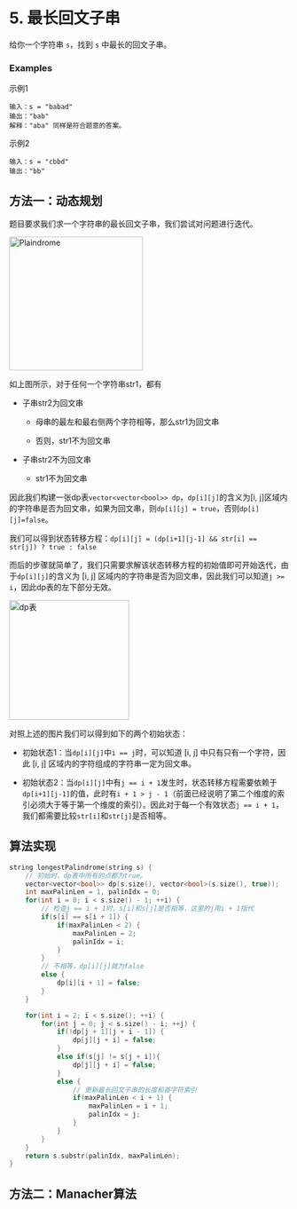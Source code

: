 # 5. 最长回文子串

给你一个字符串 `s`，找到 `s` 中最长的回文子串。

### Examples

示例1

```
输入：s = "babad"
输出："bab"
解释："aba" 同样是符合题意的答案。
```

示例2

```
输入：s = "cbbd"
输出："bb"
```

## 方法一：动态规划

题目要求我们求一个字符串的最长回文子串，我们尝试对问题进行迭代。

<img title="" src="file:///D:/LeetCode/Image/5.1.drawio.svg" alt="Plaindrome" data-align="center" width="241">

如上图所示，对于任何一个字符串str1，都有

- 子串str2为回文串
  
  - 母串的最左和最右侧两个字符相等，那么str1为回文串
  
  - 否则，str1不为回文串

- 子串str2不为回文串
  
  - str1不为回文串

因此我们构建一张dp表`vector<vector<bool>> dp`，`dp[i][j]`的含义为[i, j]区域内的字符串是否为回文串，如果为回文串，则`dp[i][j] = true`，否则`dp[i][j]=false`。

我们可以得到状态转移方程：`dp[i][j] = (dp[i+1][j-1] && str[i] == str[j]) ? true : false`

而后的步骤就简单了，我们只需要求解该状态转移方程的初始值即可开始迭代，由于`dp[i][j]`的含义为 [i, j] 区域内的字符串是否为回文串，因此我们可以知道`j >= i`，因此dp表的左下部分无效。

<img title="" src="file:///D:/LeetCode/Image/5.2.svg" alt="dp表" data-align="center" width="216">

对照上述的图片我们可以得到如下的两个初始状态：

- 初始状态1：当`dp[i][j]`中`i == j`时，可以知道 [i, j] 中只有只有一个字符，因此 [i, j] 区域内的字符组成的字符串一定为回文串。

- 初始状态2：当`dp[i][j]`中有`j == i + 1`发生时，状态转移方程需要依赖于`dp[i+1][j-1]`的值，此时有`i + 1 > j - 1`（前面已经说明了第二个维度的索引必须大于等于第一个维度的索引）。因此对于每一个有效状态`j == i + 1`，我们都需要比较`str[i]`和`str[j]`是否相等。

## 算法实现

```cpp
string longestPalindrome(string s) {
    // 初始时，dp表中所有的点都为true。
    vector<vector<bool>> dp(s.size(), vector<bool>(s.size(), true));
    int maxPalinLen = 1, palinIdx = 0;
    for(int i = 0; i < s.size() - 1; ++i) {
        // 检查j == i + 1时，s[i]和s[j]是否相等，这里的j用i + 1指代
        if(s[i] == s[i + 1]) {
            if(maxPalinLen < 2) {
                maxPalinLen = 2;
                palinIdx = i;
            }
        }
        // 不相等，dp[i][j]就为false
        else {
            dp[i][i + 1] = false;
        }
    }

    for(int i = 2; i < s.size(); ++i) {
        for(int j = 0; j < s.size() - i; ++j) {
            if(!dp[j + 1][j + i - 1]) {
                dp[j][j + i] = false;
            }
            else if(s[j] != s[j + i]){
                dp[j][j + i] = false;
            }
            else {
                // 更新最长回文子串的长度和首字符索引
                if(maxPalinLen < i + 1) {
                    maxPalinLen = i + 1;
                    palinIdx = j;
                }
            }
        }
    }
    return s.substr(palinIdx, maxPalinLen);
}
```

## 方法二：Manacher算法




